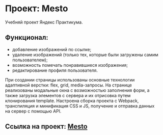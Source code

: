 # Проект: Mesto
Учебняй проект Яндекс Практикума.


 ## Функционал:
 - добавление изображений по ссылке;
 - удаление изображений (только тех, которые были загружены самим пользователем);
 - возможность помечать понравившиеся изображения;
 - редактирование профиля пользователя.
 
 При создании страницы использованы основные технологии адаптивной верстки: flex, grid, media-запросы.
 На странице реализованы модальные окна с возможностью заполнения форм, а также загрузка элементов с сервера и их отрисовка путем клонирования template.
 Настроена сборка проекта с Webpack, транспиляция и минификация CSS и JS, получение и отправка данных на сервер с помощью API.

## Ссылка на проект: <a href="https://kglidiya.github.io/mesto-project/">Mesto</a>


